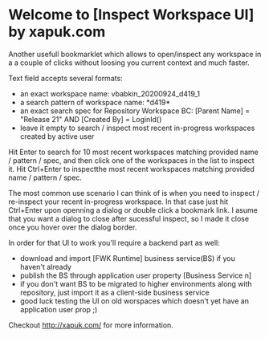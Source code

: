 # Welcome to [Inspect Workspace UI] by xapuk.com

Another usefull bookmarklet which allows to open/inspect any workspace in a a couple of clicks without loosing you current context and much faster.

Text field accepts several formats:
- an exact workspace name: vbabkin_20200924_d419_1
- a search pattern of workspace name: \*d419\*
- an exact search spec for Repository Workspace BC: [Parent Name] = "Release 21" AND [Created By] = LoginId()
- leave it empty to search / inspect most recent in-progress workspaces created by active user

Hit Enter to search for 10 most recent workspaces matching provided name / pattern / spec, and then click one of the workspaces in the list to inspect it.
Hit Ctrl+Enter to inspectthe most recent workspaces matching provided name / pattern / spec.

The most common use scenario I can think of is when you need to inspect / re-inspect your recent in-progress workspace. In that case just hit Ctrl+Enter upon openning a dialog or double click a bookmark link.
I asume that you want a dialog to close after sucessful inspect, so I made it close once you hover over the dialog border.

In order for that UI to work you'll require a backend part as well:
- download and import [FWK Runtime] business service(BS) if you haven't already
- publish the BS through application user property [Business Service n]
- if you don't want BS to be migrated to higher environments along with repository, just import it as a client-side business service
- good luck testing the UI on old worspaces which doesn't yet have an application user prop ;)

Checkout http://xapuk.com/ for more information.